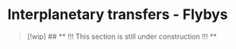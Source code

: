 # Interplanetary transfers - Flybys

> [!wip] ## ** !!! This section is still under construction !!! **

<!-- Wakker section 18.10 -->